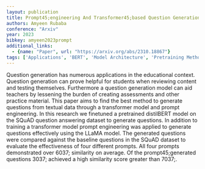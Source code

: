 ```yaml
---
layout: publication
title: Prompt45;engineering And Transformer45;based Question Generation And Evaluation
authors: Amyeen Rubaba
conference: "Arxiv"
year: 2023
bibkey: amyeen2023prompt
additional_links:
  - {name: "Paper", url: "https://arxiv.org/abs/2310.18867"}
tags: ['Applications', 'BERT', 'Model Architecture', 'Pretraining Methods', 'Prompting', 'RAG', 'Training Techniques', 'Transformer']
---
```

Question generation has numerous applications in the educational context. Question generation can prove helpful for students when reviewing content and testing themselves. Furthermore a question generation model can aid teachers by lessening the burden of creating assessments and other practice material. This paper aims to find the best method to generate questions from textual data through a transformer model and prompt engineering. In this research we finetuned a pretrained distilBERT model on the SQuAD question answering dataset to generate questions. In addition to training a transformer model prompt engineering was applied to generate questions effectively using the LLaMA model. The generated questions were compared against the baseline questions in the SQuAD dataset to evaluate the effectiveness of four different prompts. All four prompts demonstrated over 6037; similarity on average. Of the prompt45;generated questions 3037; achieved a high similarity score greater than 7037;.
